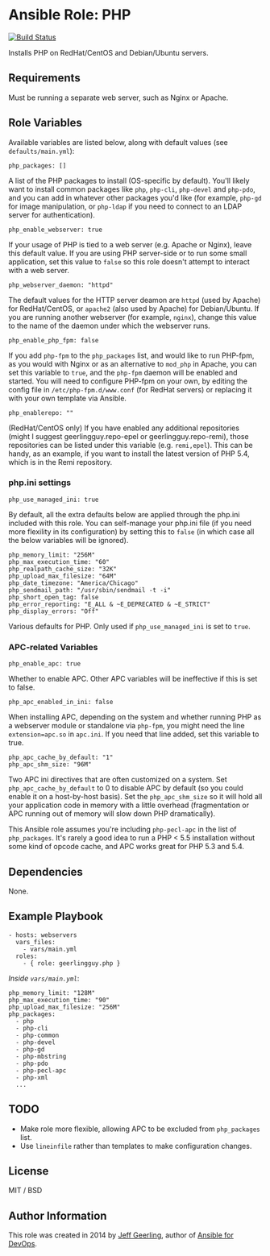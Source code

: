 # Ansible Role: PHP

[![Build Status](https://travis-ci.org/GetValkyrie/ansible-role-php.svg?branch=master)](https://travis-ci.org/GetValkyrie/ansible-role-php)

Installs PHP on RedHat/CentOS and Debian/Ubuntu servers.

## Requirements

Must be running a separate web server, such as Nginx or Apache.

## Role Variables

Available variables are listed below, along with default values (see `defaults/main.yml`):

    php_packages: []

A list of the PHP packages to install (OS-specific by default). You'll likely want to install common packages like `php`, `php-cli`, `php-devel` and `php-pdo`, and you can add in whatever other packages you'd like (for example, `php-gd` for image manipulation, or `php-ldap` if you need to connect to an LDAP server for authentication).

    php_enable_webserver: true

If your usage of PHP is tied to a web server (e.g. Apache or Nginx), leave this default value. If you are using PHP server-side or to run some small application, set this value to `false` so this role doesn't attempt to interact with a web server.

    php_webserver_daemon: "httpd"

The default values for the HTTP server deamon are `httpd` (used by Apache) for RedHat/CentOS, or `apache2` (also used by Apache) for Debian/Ubuntu. If you are running another webserver (for example, `nginx`), change this value to the name of the daemon under which the webserver runs.

    php_enable_php_fpm: false

If you add `php-fpm` to the `php_packages` list, and would like to run PHP-fpm, as you would with Nginx or as an alternative to `mod_php` in Apache, you can set this variable to `true`, and the `php-fpm` daemon will be enabled and started. You will need to configure PHP-fpm on your own, by editing the config file in `/etc/php-fpm.d/www.conf` (for RedHat servers) or replacing it with your own template via Ansible.

    php_enablerepo: ""

(RedHat/CentOS only) If you have enabled any additional repositories (might I suggest geerlingguy.repo-epel or geerlingguy.repo-remi), those repositories can be listed under this variable (e.g. `remi,epel`). This can be handy, as an example, if you want to install the latest version of PHP 5.4, which is in the Remi repository.

### php.ini settings

    php_use_managed_ini: true

By default, all the extra defaults below are applied through the php.ini included with this role. You can self-manage your php.ini file (if you need more flexility in its configuration) by setting this to `false` (in which case all the below variables will be ignored).

    php_memory_limit: "256M"
    php_max_execution_time: "60"
    php_realpath_cache_size: "32K"
    php_upload_max_filesize: "64M"
    php_date_timezone: "America/Chicago"
    php_sendmail_path: "/usr/sbin/sendmail -t -i"
    php_short_open_tag: false
    php_error_reporting: "E_ALL & ~E_DEPRECATED & ~E_STRICT"
    php_display_errors: "Off"

Various defaults for PHP. Only used if `php_use_managed_ini` is set to `true`.

### APC-related Variables

    php_enable_apc: true

Whether to enable APC. Other APC variables will be ineffective if this is set to false.

    php_apc_enabled_in_ini: false

When installing APC, depending on the system and whether running PHP as a webserver module or standalone via `php-fpm`, you might need the line `extension=apc.so` in `apc.ini`. If you need that line added, set this variable to true.

    php_apc_cache_by_default: "1"
    php_apc_shm_size: "96M"

Two APC ini directives that are often customized on a system. Set `php_apc_cache_by_default` to 0 to disable APC by default (so you could enable it on a host-by-host basis). Set the `php_apc_shm_size` so it will hold all your application code in memory with a little overhead (fragmentation or APC running out of memory will slow down PHP dramatically).

This Ansible role assumes you're including `php-pecl-apc` in the list of `php_packages`. It's rarely a good idea to run a PHP < 5.5 installation without some kind of opcode cache, and APC works great for PHP 5.3 and 5.4.

## Dependencies

None.

## Example Playbook

    - hosts: webservers
      vars_files:
        - vars/main.yml
      roles:
        - { role: geerlingguy.php }

*Inside `vars/main.yml`*:

    php_memory_limit: "128M"
    php_max_execution_time: "90"
    php_upload_max_filesize: "256M"
    php_packages:
      - php
      - php-cli
      - php-common
      - php-devel
      - php-gd
      - php-mbstring
      - php-pdo
      - php-pecl-apc
      - php-xml
      ...

## TODO

  - Make role more flexible, allowing APC to be excluded from `php_packages` list.
  - Use `lineinfile` rather than templates to make configuration changes.

## License

MIT / BSD

## Author Information

This role was created in 2014 by [Jeff Geerling](http://jeffgeerling.com/), author of [Ansible for DevOps](http://ansiblefordevops.com/).
